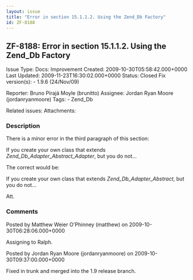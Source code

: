 ```yaml
---
layout: issue
title: "Error in section 15.1.1.2. Using the Zend_Db Factory"
id: ZF-8188
---
```


ZF-8188: Error in section 15.1.1.2. Using the Zend\_Db Factory
--------------------------------------------------------------

 Issue Type: Docs: Improvement Created: 2009-10-30T05:58:42.000+0000 Last Updated: 2009-11-23T16:30:02.000+0000 Status: Closed Fix version(s): - 1.9.6 (24/Nov/09)
 
 Reporter:  Bruno Pirajá Moyle (brunitto)  Assignee:  Jordan Ryan Moore (jordanryanmoore)  Tags: - Zend\_Db
 
 Related issues: 
 Attachments: 
### Description

There is a minor error in the third paragraph of this section:

If you create your own class that extends _Zend\_Db\_Adapter\_Abstract\_Adapter_, but you do not...

The correct would be:

If you create your own class that extends _Zend\_Db\_Adapter\_Abstract_, but you do not...

Att.

 

 

### Comments

Posted by Matthew Weier O'Phinney (matthew) on 2009-10-30T06:28:06.000+0000

Assigning to Ralph.

 

 

Posted by Jordan Ryan Moore (jordanryanmoore) on 2009-10-30T09:37:00.000+0000

Fixed in trunk and merged into the 1.9 release branch.

 

 